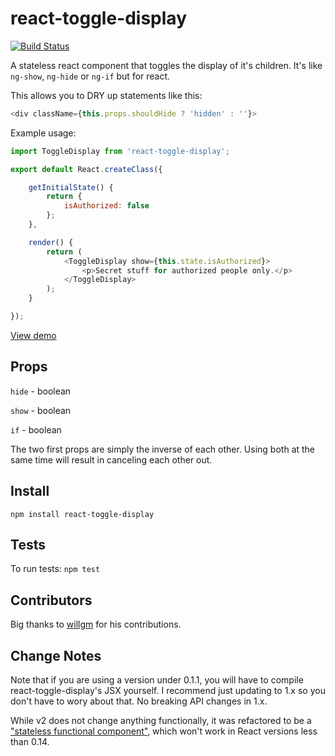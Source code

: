 # react-toggle-display

[![Build Status](https://travis-ci.org/ccnokes/react-toggle-display.svg?branch=master)](https://travis-ci.org/ccnokes/react-toggle-display)

A stateless react component that toggles the display of it's children. It's like `ng-show`, `ng-hide` or `ng-if` but for react.

This allows you to DRY up statements like this:

```javascript
<div className={this.props.shouldHide ? 'hidden' : ''}>
```

Example usage:

```javascript
import ToggleDisplay from 'react-toggle-display';

export default React.createClass({

	getInitialState() {
		return {
			isAuthorized: false
		};
	},

	render() {
		return (
			<ToggleDisplay show={this.state.isAuthorized}>
				<p>Secret stuff for authorized people only.</p>
			</ToggleDisplay>
		);
	}

});

```
[View demo](https://jsfiddle.net/ccnokes/oqttsu83/)


## Props

`hide` - boolean

`show` - boolean

`if` - boolean

The two first props are simply the inverse of each other. Using both at the same time will result in canceling each other out.


## Install

```
npm install react-toggle-display
```

## Tests

To run tests: `npm test`



## Contributors

Big thanks to [willgm](https://github.com/willgm) for his contributions.


## Change Notes

Note that if you are using a version under 0.1.1, you will have to compile react-toggle-display's JSX yourself. I recommend just updating to 1.x so you don't have to wory about that. No breaking API changes in 1.x.

While v2 does not change anything functionally, it was refactored to be a ["stateless functional component"](https://facebook.github.io/react/blog/2015/10/07/react-v0.14.html#stateless-functional-components), which won't work in React versions less than 0.14.
